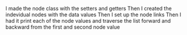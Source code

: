 I made the node class with the setters and getters 
Then I created the indevidual nodes with the data values 
Then I set up the node links
Then I had it print each of the node values and traverse the list forward and backward from the first and second node value 
